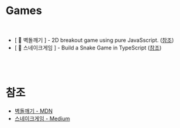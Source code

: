 # Games

<br/>

- [ 🧱 벽돌깨기 ] - 2D breakout game using pure JavaSscript. ([참조](https://developer.mozilla.org/en-US/docs/Games/Tutorials/2D_Breakout_game_pure_JavaScript))
- [ 🐍 스네이크게임 ] - Build a Snake Game in TypeScript ([참조](https://itnext.io/build-a-snake-game-in-typescript-8bee5b9f1ec6))

<br/>
<br/>

# 참조

- [벽돌깨기 - MDN](https://developer.mozilla.org/en-US/docs/Games/Introduction)
- [스네이크게임 - Medium](https://itnext.io/build-a-snake-game-in-typescript-8bee5b9f1ec6)
